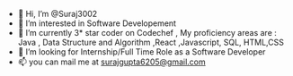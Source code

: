 - 👋 Hi, I’m @Suraj3002
- 👀 I’m interested in Software Developement
- 🌱 I’m currently 3* star coder on Codechef , My proficiency areas are : Java , Data Structure and Algorithm ,React ,Javascript, SQL, HTML,CSS
- 💞️ I’m looking for Internship/Full Time Role as a Software Developer
- 📫 you can mail me at surajgupta6205@gmail.com

<!---
Suraj3002/Suraj3002 is a ✨ special ✨ repository because its `README.md` (this file) appears on your GitHub profile.
You can click the Preview link to take a look at your changes.
--->
